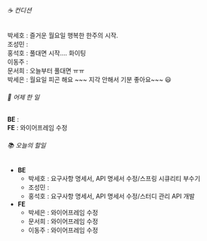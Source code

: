###### ☕ 컨디션   
박세호 : 즐거운 월요일 행복한 한주의 시작.      
조성민 :    
홍석호 : 풀대면 시작.... 화이팅   
이동주 :     
문서희 : 오늘부터 풀대면 ㅠㅠ   
박세은 : 월요일 피곤 해요 ~~~ 지각 안해서 기분 좋아요~~~ :smiley:         

###### 🐾 어제 한 일   
**BE** :    
**FE** : 와이어프레임 수정

###### 📚 오늘의 할일   
- **BE**
  - 박세호 : 요구사항 명세서, API 명세서 수정/스프링 시큐리티 부수기
  - 조성민 : 
  - 홍석호 : 요구사항 명세서, API 명세서 수정/스터디 관리 API 개발
- **FE** 
  - 박세은 : 와이어프레임 수정     
  - 문서희 : 와이어프레임 수정
  - 이동주 : 와이어프레임 수정